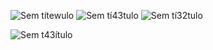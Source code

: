 ![Sem títewulo](https://github.com/Tomasellii/custom-erp/assets/122810430/f4d8e7c3-e78d-446a-ba9e-ff7f07790e74)
![Sem tí43tulo](https://github.com/Tomasellii/custom-erp/assets/122810430/317d7ed3-b1df-4b16-9bb5-d6d696179a4a)
![Sem tí32tulo](https://github.com/Tomasellii/custom-erp/assets/122810430/b812fae9-482a-455e-950a-dc14e5774802)

![Sem t43ítulo](https://github.com/Tomasellii/custom-erp/assets/122810430/d6ed02a2-effe-4868-9c46-9042069c63e4)


